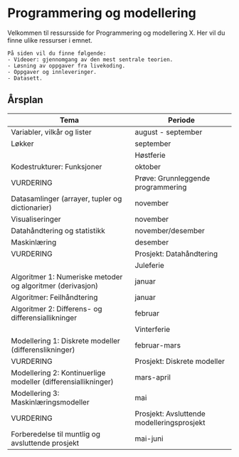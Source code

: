 # Programmering og modellering

Velkommen til ressursside for Programmering og modellering X. Her vil du finne ulike ressurser i emnet.

```{admonition} Innhold
På siden vil du finne følgende:
- Videoer: gjennomgang av den mest sentrale teorien.
- Løsning av oppgaver fra livekoding.
- Oppgaver og innleveringer.
- Datasett.
```
## Årsplan
| Tema | Periode |
| ------------- | ------------- |
| Variabler, vilkår og lister | august - september |
| Løkker | september |
|  | Høstferie |
| Kodestrukturer: Funksjoner | oktober |
| VURDERING | Prøve: Grunnleggende programmering |
| Datasamlinger (arrayer, tupler og dictionarier) | november |
| Visualiseringer | november |
| Datahåndtering og statistikk | november/desember |
| Maskinlæring | desember |
| VURDERING | Prosjekt: Datahåndtering |
|  | Juleferie |
| Algoritmer 1: Numeriske metoder og algoritmer (derivasjon) | januar |
| Algoritmer: Feilhåndtering| januar |
| Algoritmer 2: Differens- og differensiallikninger | februar |
| | Vinterferie |
| Modellering 1: Diskrete modeller (differenslikninger) | februar-mars |
| VURDERING | Prosjekt: Diskrete modeller |
| Modellering 2: Kontinuerlige modeller (differensiallikninger) | mars-april |
| Modellering 3: Maskinlæringsmodeller  | mai |
| VURDERING | Prosjekt: Avsluttende modelleringsprosjekt |
| Forberedelse til muntlig og avsluttende prosjekt | mai-juni |
